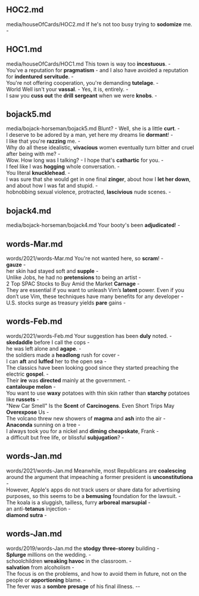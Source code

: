 ## HOC2.md ## 
media/houseOfCards/HOC2.md
If he's not too busy trying to **sodomize** me. -  

## HOC1.md ## 
media/houseOfCards/HOC1.md
This town is way too **incestuous**. -  
You've a reputation for **pragmatism** - and I also have avoided a reputation for **indentured** **servitude**. -   
You're not offering cooperation, you're demanding **tutelage**. -  
World Well isn't your **vassal**. - Yes, it is, entirely. -  
I saw you **cuss out** the **drill** **sergeant** when we were **knobs**. -  

## bojack5.md ## 
media/bojack-horseman/bojack5.md
Blunt? - Well, she is a little **curt**. -  
I deserve to be adored by a man, yet here my dreams lie **dormant**! -  
I like that you're **razzing** me. -  
Why do all these idealistic, **vivacious** women eventually turn bitter and cruel after being with me? -   
Wow. How long was I talking? - I hope that's **cathartic** for you. -  
I feel like I was **hogging** whole conversation. -  
You literal **knucklehead**. -  
I was sure that she would get in one final **zinger**, about how I **let her down**, and about how I was fat and stupid. -  
hobnobbing sexual violence, protracted, **lascivious** nude scenes. -  

## bojack4.md ## 
media/bojack-horseman/bojack4.md
Your booty's been **adjudicated**! -  

## words-Mar.md ## 
words/2021/words-Mar.md
You're not wanted here, so **scram**! -  
**gauze** -  
her skin had stayed soft and **supple** -  
Unlike Jobs, he had no **pretensions** to being an artist -  
2 Top SPAC Stocks to Buy Amid the Market **Carnage** -  
They are essential if you want to unleash Vim’s **latent** power. Even if you don’t use Vim, these techniques have many benefits for any developer -  
U.S. stocks surge as treasury yields **pare** gains -  

## words-Feb.md ## 
words/2021/words-Feb.md
Your suggestion has been **duly** noted. -  
**skedaddle** before I call the cops -  
he was left alone and **agape**. -  
the soldiers made a **headlong** rush for cover -  
I can **aft** and **luffed** her to the open sea -  
The classics have been looking good since they started preaching the electric **gospel**. -  
Their **ire** was **directed** mainly at the government. -  
**cantaloupe melon** -  
You want to use **waxy** potatoes with thin skin rather than **starchy** potatoes like **russets** -  
"New Car Smell" Is the **Scent** of **Carcinogens**. Even Short Trips May **Overexpose** Us -  
The volcano threw new showers of **magma** and **ash** into the air -  
**Anaconda** sunning on a tree -  
I always took you for a nickel and **diming** **cheapskate**, Frank -  
a difficult but free life, or blissful **subjugation**? -  

## words-Jan.md ## 
words/2021/words-Jan.md
Meanwhile, most Republicans are **coalescing** around the argument that impeaching a former president is **unconstitutiona** -  
However, Apple's apps do not track users or share data for advertising purposes, so this seems to be a **bemusing** foundation for the lawsuit. -   
The koala is a sluggish, tailless, furry **arboreal** **marsupial** -  
an anti-**tetanus** injection -  
**diamond sutra** -  

## words-Jan.md ## 
words/2019/words-Jan.md
the **stodgy** **three-storey** building -  
**Splurge** millions on the wedding. -  
schoolchildren **wreaking havoc** in the classroom. -  
**salvation** from alcoholism -  
The focus is on the problems, and how to avoid them in future, not on the people or **apportioning** blame. -  
The fever was a **sombre** **presage** of his final illness. --  
